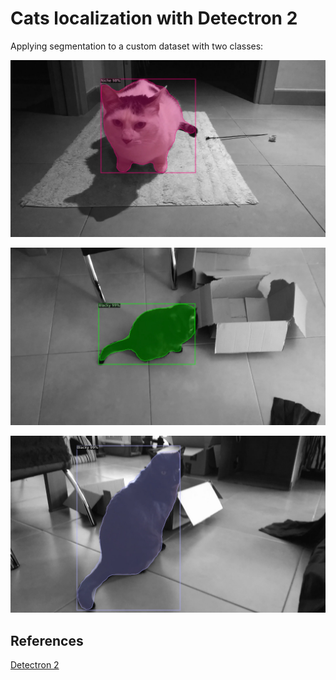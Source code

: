 # Cats localization with Detectron 2

Applying segmentation to a custom dataset with two classes:

![Niche 1](./imgs/inference_0.jpg "Niche 1")

![Blacky 1](imgs/inference_1.jpg "Blacky 1")

![Blacky 2](imgs/inference_2.jpg "Blacky 2")


## References
[Detectron 2](https://github.com/facebookresearch/detectron2)
